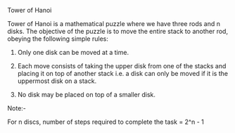 Tower of Hanoi

Tower of Hanoi is a mathematical puzzle where we have three rods and n disks. The objective of the 
puzzle is to move the entire stack to another rod, obeying the following simple rules:

1) Only one disk can be moved at a time.

2) Each move consists of taking the upper disk from one of the stacks and placing it on top of 
another stack i.e. a disk can only be moved if it is the uppermost disk on a stack.

3) No disk may be placed on top of a smaller disk.

Note:-

For n discs, number of steps required to complete the task = 2^n - 1
